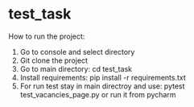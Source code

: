 # test_task
How to run the project:
1. Go to console and select directory
2. Git clone the project
3. Go to main directory: cd test_task
4. Install requirements: pip install -r requirements.txt
5. For run test stay in main directroy and use: pytest test_vacancies_page.py or run it from pycharm
